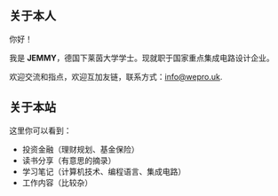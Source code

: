 ## 关于本人

你好！

我是 **JEMMY**，德国下莱茵大学学士。现就职于国家重点集成电路设计企业。

欢迎交流和指点，欢迎互加友链，联系方式：[info@wepro.uk](mailto:info@wepro.uk).

## 关于本站

这里你可以看到：

- 投资金融（理财规划、基金保险）
- 读书分享（有意思的摘录）
- 学习笔记（计算机技术、编程语言、集成电路）
- 工作内容（比较杂）

